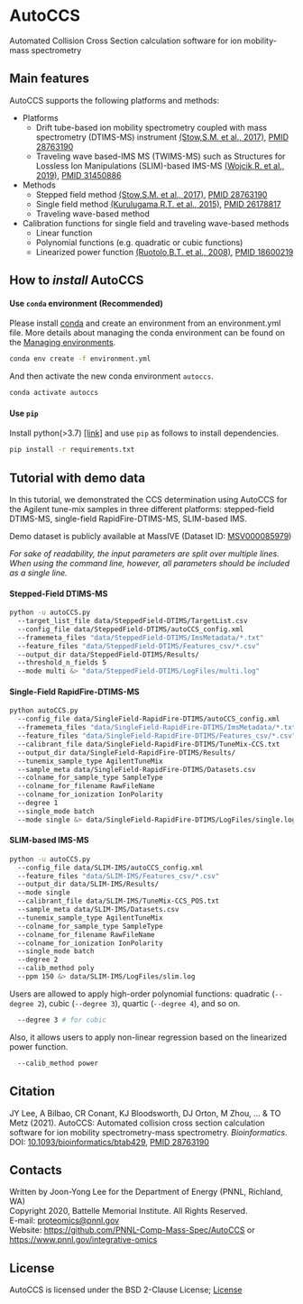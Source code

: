 # AutoCCS #

Automated Collision Cross Section calculation software for ion mobility-mass spectrometry


## Main features ##

AutoCCS supports the following platforms and methods:
- Platforms
  - Drift tube-based ion mobility spectrometry coupled with mass spectrometry (DTIMS-MS) instrument [(Stow,S.M. et al., 2017)](https://doi.org/10.1021/acs.analchem.7b01729), [PMID 28763190](https://pubmed.ncbi.nlm.nih.gov/28763190/)
  - Traveling wave based-IMS MS (TWIMS-MS) such as Structures for Lossless Ion Manipulations (SLIM)-based IMS-MS [(Wojcik,R. et al., 2019)](https://doi.org/10.1021/acs.analchem.9b02808), [PMID 31450886](https://pubmed.ncbi.nlm.nih.gov/31450886/)
- Methods
  - Stepped field method [(Stow,S.M. et al., 2017)](https://doi.org/10.1021/acs.analchem.7b01729), [PMID 28763190](https://pubmed.ncbi.nlm.nih.gov/28763190/)
  - Single field method [(Kurulugama,R.T. et al., 2015)](https://doi.org/10.1039/c5an00991j), [PMID 26178817](https://pubmed.ncbi.nlm.nih.gov/26178817/)
  - Traveling wave-based method 
- Calibration functions for single field and traveling wave-based methods
  - Linear function
  - Polynomial functions (e.g. quadratic or cubic functions)
  - Linearized power function [(Ruotolo,B.T. et al., 2008)](https://doi.org/10.1038/nprot.2008.78), [PMID 18600219](https://pubmed.ncbi.nlm.nih.gov/18600219/)
  

## How to _install_ AutoCCS ##
#### Use `conda` environment (Recommended) ####
Please install [conda](https://docs.anaconda.com/anaconda/install/) and create an environment from an environment.yml file. More details about managing the conda environment can be found on the [Managing environments](https://docs.conda.io/projects/conda/en/latest/user-guide/tasks/manage-environments.html#creating-an-environment-from-an-environment-yml-file).
```bash
conda env create -f environment.yml
```
And then activate the new conda environment `autoccs`.
```bash
conda activate autoccs
```

#### Use `pip` ####
Install python(>3.7) [[link]](https://www.python.org/downloads/) and use `pip` as follows to install dependencies. 
```bash
pip install -r requirements.txt
```

## Tutorial with demo data ##
In this tutorial, we demonstrated the CCS determination using AutoCCS for the Agilent tune-mix samples in three different platforms: stepped-field DTIMS-MS, single-field RapidFire-DTIMS-MS, SLIM-based IMS.

Demo dataset is publicly available at MassIVE (Dataset ID: [MSV000085979](https://massive.ucsd.edu/ProteoSAFe/dataset.jsp?accession=MSV000085979))

<i>For sake of readability, the input parameters are split over multiple lines. When using the command line, however, all parameters should be included as a single line.</i>

#### Stepped-Field DTIMS-MS ####
<!-- 
```bash
python -u autoCCS.py --target_list_file data/SteppedField-DTIMS/TargetList.csv --config_file data/SteppedField-DTIMS/autoCCS_config.xml --framemeta_files "data/SteppedField-DTIMS/ImsMetadata/*.txt" --feature_files "data/SteppedField-DTIMS/Features_csv/*.csv" --output_dir data/SteppedField-DTIMS/Results/ --threshold_n_fields 5 --mode multi &> "data/SteppedField-DTIMS/LogFiles/multi.log"
``` 
-->

```bash
python -u autoCCS.py
  --target_list_file data/SteppedField-DTIMS/TargetList.csv
  --config_file data/SteppedField-DTIMS/autoCCS_config.xml
  --framemeta_files "data/SteppedField-DTIMS/ImsMetadata/*.txt"
  --feature_files "data/SteppedField-DTIMS/Features_csv/*.csv"
  --output_dir data/SteppedField-DTIMS/Results/
  --threshold_n_fields 5
  --mode multi &> "data/SteppedField-DTIMS/LogFiles/multi.log"
```

#### Single-Field RapidFire-DTIMS-MS ####
<!--
```bash
python autoCCS.py --config_file data/SingleField-RapidFire-DTIMS/autoCCS_config.xml --framemeta_files "data/SingleField-RapidFire-DTIMS/ImsMetadata/*.txt" --feature_files "data/SingleField-RapidFire-DTIMS/Features_csv/*.csv" --calibrant_file data/SingleField-RapidFire-DTIMS/TuneMix-CCS.txt --output_dir data/SingleField-RapidFire-DTIMS/Results/ --tunemix_sample_type AgilentTuneMix --sample_meta data/SingleField-RapidFire-DTIMS/Datasets.csv --colname_for_sample_type SampleType --colname_for_filename RawFileName --colname_for_ionization IonPolarity --degree 1 --single_mode batch --mode single &> data/SingleField-RapidFire-DTIMS/LogFiles/single.log
```
-->


```bash
python autoCCS.py
  --config_file data/SingleField-RapidFire-DTIMS/autoCCS_config.xml
  --framemeta_files "data/SingleField-RapidFire-DTIMS/ImsMetadata/*.txt"
  --feature_files "data/SingleField-RapidFire-DTIMS/Features_csv/*.csv"
  --calibrant_file data/SingleField-RapidFire-DTIMS/TuneMix-CCS.txt
  --output_dir data/SingleField-RapidFire-DTIMS/Results/
  --tunemix_sample_type AgilentTuneMix
  --sample_meta data/SingleField-RapidFire-DTIMS/Datasets.csv
  --colname_for_sample_type SampleType
  --colname_for_filename RawFileName
  --colname_for_ionization IonPolarity
  --degree 1
  --single_mode batch
  --mode single &> data/SingleField-RapidFire-DTIMS/LogFiles/single.log
```

#### SLIM-based IMS-MS ####
<!--
```bash
python -u autoCCS.py --config_file data/SLIM-IMS/autoCCS_config.xml --feature_files "data/SLIM-IMS/Features_csv/*.csv" --output_dir data/SLIM-IMS/Results/ --mode single --calibrant_file data/SLIM-IMS/TuneMix-CCS_POS.txt --sample_meta data/SLIM-IMS/Datasets.csv --tunemix_sample_type AgilentTuneMix --colname_for_sample_type SampleType --colname_for_filename RawFileName --colname_for_ionization IonPolarity --single_mode batch --degree 2 --calib_method poly --ppm 150 &> data/SLIM-IMS/LogFiles/slim.log
```
-->


```bash
python -u autoCCS.py
  --config_file data/SLIM-IMS/autoCCS_config.xml
  --feature_files "data/SLIM-IMS/Features_csv/*.csv"
  --output_dir data/SLIM-IMS/Results/
  --mode single
  --calibrant_file data/SLIM-IMS/TuneMix-CCS_POS.txt
  --sample_meta data/SLIM-IMS/Datasets.csv
  --tunemix_sample_type AgilentTuneMix
  --colname_for_sample_type SampleType
  --colname_for_filename RawFileName
  --colname_for_ionization IonPolarity
  --single_mode batch
  --degree 2
  --calib_method poly
  --ppm 150 &> data/SLIM-IMS/LogFiles/slim.log
```
Users are allowed to apply high-order polynomial functions: quadratic (`--degree 2`), cubic (`--degree 3`), quartic (`--degree 4`), and so on.
```bash
  --degree 3 # for cubic
```
Also, it allows users to apply non-linear regression based on the linearized power function.
```bash
  --calib_method power
```

## Citation ##

JY Lee, A Bilbao, CR Conant, KJ Bloodsworth, DJ Orton, M Zhou, ... & TO Metz (2021). AutoCCS: Automated collision cross section calculation software for ion mobility spectrometry-mass spectrometry. <i>Bioinformatics</i>. DOI: [10.1093/bioinformatics/btab429](https://doi.org/10.1093/bioinformatics/btab429), [PMID 28763190](https://pubmed.ncbi.nlm.nih.gov/28763190/)

## Contacts ##

Written by Joon-Yong Lee for the Department of Energy (PNNL, Richland, WA)\
Copyright 2020, Battelle Memorial Institute. All Rights Reserved.\
E-mail: proteomics@pnnl.gov\
Website: https://github.com/PNNL-Comp-Mass-Spec/AutoCCS or https://www.pnnl.gov/integrative-omics


## License ##

AutoCCS is licensed under the BSD 2-Clause License; [License](license.txt)
